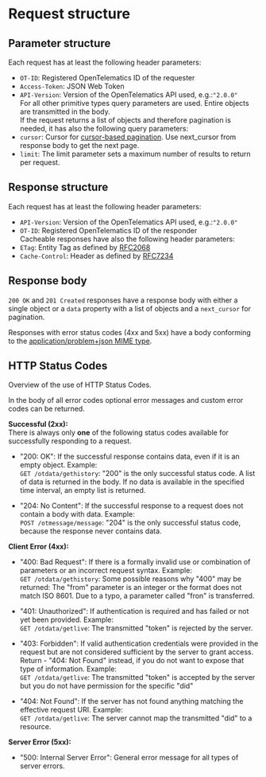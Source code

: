 # Request structure 
## Parameter structure
Each request has at least the following header parameters:  
- `OT-ID`: Registered OpenTelematics ID of the requester
- `Access-Token`: JSON Web Token
- `API-Version`: Version of the OpenTelematics API used, e.g.:`"2.0.0"`  
For all other primitive types query parameters are used. Entire objects are transmitted in the body.  
If the request returns a list of objects and therefore pagination is needed, it has also the following query parameters:  
- `cursor`: Cursor for [cursor-based pagination](https://opentelematics.gitlab.io/otdata/docs/#/generalConcepts?id=cursor-based-pagination). Use next_cursor from response body to get the next page.  
- `limit`: The limit parameter sets a maximum number of results to return per request.  

## Response structure
Each request has at least the following header parameters:  
- `API-Version`: Version of the OpenTelematics API used, e.g.:`"2.0.0"`  
- `OT-ID`: Registered OpenTelematics ID of the responder  
Cacheable responses have also the following header parameters:  
- `ETag`: Entity Tag as defined by [RFC2068](https://datatracker.ietf.org/doc/html/rfc2068#section-14.20)  
- `Cache-Control`: Header as defined by [RFC7234](https://datatracker.ietf.org/doc/html/rfc7234#section-5.2)  

## Response body
`200 OK` and `201 Created` responses have a response body with either a single object or a `data` property with a list of objects and a `next_cursor` for pagination.  
  
Responses with error status codes (4xx and 5xx) have a body conforming to the [application/problem+json MIME type](https://opentelematics.gitlab.io/otdata/docs/#/generalConcepts?id=applicationproblemjson-mime-type).

## HTTP Status Codes  
Overview of the use of HTTP Status Codes. 

In the body of all error codes optional error messages and custom error codes can be returned.
  
**Successful (2xx):**  
There is always only **one** of the following status codes available for successfully responding to a request.  
  
- "200: OK": If the successful response contains data, even if it is an empty object. Example:  
`GET /otdata/gethistory`: "200" is the only successful status code. A list of data is returned in the body. If no data is available in the specified time interval, an empty list is returned.  
  
- "204: No Content": If the successful response to a request does not contain a body with data. Example:  
`POST /otmessage/message`: "204" is the only successful status code, because the response never contains data.  

**Client Error (4xx):**  
- "400: Bad Request": If there is a formally invalid use or combination of parameters or an incorrect request syntax. Example:  
`GET /otdata/gethistory`: Some possible reasons why "400" may be returned: The "from" parameter is an integer or the format does not match ISO 8601. Due to a typo, a parameter called "fron" is transferred.  
  
- "401: Unauthorized": If authentication is required and has failed or not yet been provided. Example:  
`GET /otdata/getlive`: The transmitted "token" is rejected by the server.
  
- "403: Forbidden": If valid authentication credentials were provided in the request but are not considered sufficient by the server to grant access.	Return - "404: Not Found" instead, if you do not want to expose that type of information. Example:  
`GET /otdata/getlive`: The transmitted "token" is accepted by the server but you do not have permission for the specific "did"
  
- "404: Not Found": If the server has not found anything matching the effective request URI. Example:  
`GET /otdata/getlive`: The server cannot map the transmitted "did" to a resource.
  
**Server Error (5xx):**  
-   "500: Internal Server Error": General error message for all types of server errors.

